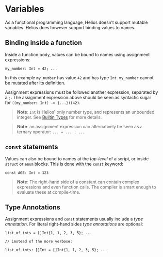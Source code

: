 # Variables

As a functional programming language, Helios doesn't support mutable variables. Helios does however support binding values to names.

## Binding inside a function

Inside a function body, values can be bound to names using assignment expressions:

```rust, noplaypen
my_number: Int = 42; ...
```

In this example `my_number` has value `42` and has type `Int`. `my_number` cannot be mutated after its definition.

Assignment expressions must be followed another expression, separated by a `;`. The assignment expression above should be seen as syntactic sugar for `((my_number: Int) -> {...})(42)`.

> **Note**: `Int` is Helios' only number type, and represents an unbounded integer. See [Builtin Types](./02_Builtin_Types.md) for more details.

> **Note**: an assignment expression can alternatively be seen as a ternary operator: `... = ... ; ...`

## `const` statements

Values can also be bound to names at the *top-level* of a script, or inside `struct` or `enum` blocks. This is done with the `const` keyword:

```rust, noplaypen
const AGE: Int = 123
```

> **Note**: The right-hand side of a constant can contain complex expressions and even function calls. The compiler is smart enough to evaluate these at compile-time.

## Type Annotations

Assignment expressions and `const` statements usually include  a *type annotation*. For literal right-hand sides *type annotations* are optional:
```rust, noplaypen
list_of_ints = []Int{1, 1, 2, 3, 5}; ...

// instead of the more verbose:

list_of_ints: []Int = []Int{1, 1, 2, 3, 5}; ...
```
